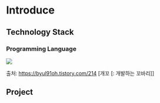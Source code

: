 # Introduce

## Technology Stack

### Programming Language
<img src="https://img.shields.io/badge/JAVA-007396?style=for-the-badge&logo=java&logoColor=white">


출처: https://byul91oh.tistory.com/214 [개꼬 [: 개발하는 꼬바리]]

## Project


<!--
**PARKNAMSU/PARKNAMSU** is a ✨ _special_ ✨ repository because its `README.md` (this file) appears on your GitHub profile.

Here are some ideas to get you started:

- 🔭 I’m currently working on ...
- 🌱 I’m currently learning ...
- 👯 I’m looking to collaborate on ...
- 🤔 I’m looking for help with ...
- 💬 Ask me about ...
- 📫 How to reach me: ...
- 😄 Pronouns: ...
- ⚡ Fun fact: ...
-->
